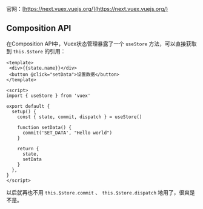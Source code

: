 官网：[https://next.vuex.vuejs.org/](https://next.vuex.vuejs.org/)

<a name="3zSmR"></a>
## Composition API
在Composition API中，Vuex状态管理暴露了一个 `useStore` 方法，可以直接获取到 `this.$store` 的引用：
```vue
<template>
 <div>{{state.name}}</div>
 <button @click="setData">设置数据</button>
</template>

<script>
import { useStore } from 'vuex'

export default {
  setup() {
    const { state, commit, dispatch } = useStore()

    function setData() {
      commit('SET_DATA', "Hello world")
    }

    return {
      state,
      setData
    }
  },
}
</script>
```

以后就再也不用 `this.$store.commit` 、 `this.$store.dispatch` 地用了，很爽是不是。
